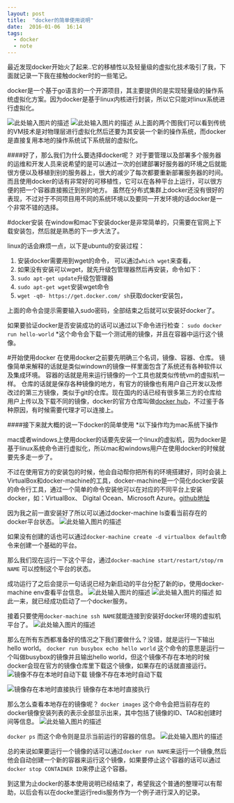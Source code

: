```yaml
---
layout: post
title:  "docker的简单使用说明"
date:  2016-01-06  16:14
tags:
  - docker
  - note
---
```


最近发现docker开始火了起来..它的移植性以及轻量级的虚拟化技术吸引了我，下面就记录一下我在接触docker时的一些笔记。

docker是一个基于go语言的一个开源项目，其主要提供的是实现轻量级的操作系统虚拟化方案。因为docker是基于linux内核进行封装，所以它只能对linux系统进行虚拟化。

![此处输入图片的描述][1]
![此处输入图片的描述][2]
从上面的两个图我们可以看到传统的VM技术是对物理层进行虚拟化然后还要为其安装一个新的操作系统，而docker是直接复用本地的操作系统试下系统层的虚拟化。

####好了，那么我们为什么要选择docker呢？
对于要管理以及部署多个服务器的运维和开发人员来说希望的是可以通过一次的创建部署好服务器的环境之后就能很方便以及移植到别的服务器上，很大的减少了每次都要重新部署服务器的时间。
而且使用docker的话有非常好的可移植性，它可以在各种平台上运行，可以很方便的把一个容器直接搬迁到别的地方。
虽然在分布式集群上docker还没有很好的表现，不过对于不同项目用不同的系统环境以及要同一开发环境的话docker是一个非常不错的选择。

#docker安装
在window和mac下安装docker是非常简单的，只需要在官网上下载安装包，然后就是熟悉的下一步大法了。

linux的话会麻烦一点，以下是ubuntu的安装过程：

 1. 安装docker需要用到wget的命令， 可以通过`which wget`来查看，
 2. 如果没有安装可以wget，就先升级包管理器然后再安装，命令如下：
 3. `sudo apt-get update`升级包管理器
 4. `sudo apt-get wget`安装wget命令
 5. `wget -q0- https://get.docker.com/ sh`获取docker安装包，

上面的命令会提示需要输入sudo密码，全部结束之后就可以安装好docker了。

如果要验证docker是否安装成功的话可以通过以下命令进行检查：
`sudo docker run hello-world`
*这个命令会下载一个测试用的镜像，并且在容器中运行这个镜像。

#开始使用docker
在使用docker之前要先明确三个名词，镜像、容器、仓库。
镜像简单来解释的话就是类似windown的镜像一样里面包含了系统还有各种软件以及集成环境。
容器的话就是用来运行镜像的一个工具也就类似传统vm的虚拟机一样。
仓库的话就是保存各种镜像的地方，有官方的镜像也有用户自己开发以及修改过的第三方镜像，类似于git的仓库。现在国内的话已经有很多第三方的仓库给用户上传以及下载不同的镜像，docker的官方仓库叫做[docker hub][3]，不过鉴于各种原因，有时候需要代理才可以连接上。

####接下来就大概的说一下docker的简单使用
*以下操作均为mac系统下操作

mac或者windows上使用docker的话要先安装一个linux的虚拟机，因为docker是基于linux系统命令进行虚拟化，所以mac和windows用户在使用docker的时候就要先多走一步了。

不过在使用官方的安装包的时候，他会自动帮你把所有的环境搭建好，同时会装上VirtualBox和docker-machine的工具，docker-machine是一个简化docker安装的命令行工具，通过一个简单的命令安装他可以在对应的不同平台上安装docker，如：VirtualBox、 Digital Ocean、Microsoft Azure。[github地址][4]

因为我之前一直安装好了所以可以通过docker-machine ls查看当前存在的docker平台状态。
![此处输入图片的描述][5]

如果没有创建的话也可以通过`docker-machine create -d virtualbox default`命令来创建一个基础的平台。

那么我们现在运行一下这个平台，通过`docker-machine start/restart/stop/rm NAME` 可以控制这个平台的状态。

成功运行了之后会提示一句话说已经为新启动的平台分配了新的ip，使用docker-machine env查看平台信息。
![此处输入图片的描述][6]
![此处输入图片的描述][7]
如此一来，就已经成功启动了一个docker服务。

接着只要使用`docker-machine ssh NAME`就能连接到安装好docker环境的虚拟机平台了。
![此处输入图片的描述][8]

那么在所有东西都准备好的情况之下我们要做什么？没错，就是运行一下输出hello world。
`docker run busybox echo hello world`
这个命令的意思是运行一个叫做busybox的镜像并且输出hello world，但这个镜像不存在本地的时候docker会现在官方的镜像仓库里下载这个镜像，如果存在的话就直接运行。
![镜像不存在本地时自动下载][9]
镜像不存在本地时自动下载

![镜像存在本地时直接执行][10]
镜像存在本地时直接执行

那么怎么查看本地存在的镜像呢？
`docker images`
这个命令会把当前存在的docker镜像安装列表的表示全部显示出来，其中包括了镜像的ID、TAG和创建时间等信息。
![此处输入图片的描述][11]

`docker ps`
而这个命令则是显示当前运行的容器的信息。
![此处输入图片的描述][12]

总的来说如果要运行一个镜像的话可以通过`docker run NAME`来运行一个镜像,然后他会自动创建一个新的容器来运行这个镜像，如果要停止这个容器的话可以通过`docker stop CONTAINER ID`来停止这个容器。

到这里为止docker的基本使用说明已经结束了，希望我这个普通的整理可以有帮助，以后会有以在docke里运行redis服务作为一个例子进行深入的记录。


  [1]: http://7xkxs2.com1.z0.glb.clouddn.com/blog/docler/virtualization.png
  [2]: http://7xkxs2.com1.z0.glb.clouddn.com/blog/docler/docker.png
  [3]: https://hub.docker.com/
  [4]: https://github.com/docker/machine
  [5]: http://7xkxs2.com1.z0.glb.clouddn.com/blog/dockerdocker%20machine%20ls.png
  [6]: http://7xkxs2.com1.z0.glb.clouddn.com/blog/dockerdocker-machine-start.png
  [7]: http://7xkxs2.com1.z0.glb.clouddn.com/blog/dockerdocker-machine-env.png
  [8]: http://7xkxs2.com1.z0.glb.clouddn.com/blog/dockerdocker-machine-ssh.png
  [9]: http://7xkxs2.com1.z0.glb.clouddn.com/blog/dockerdocker-run.png
  [10]: http://7xkxs2.com1.z0.glb.clouddn.com/blog/dockerdocker-run2.png
  [11]: http://7xkxs2.com1.z0.glb.clouddn.com/blog/dockerdocker-images.png
  [12]: http://7xkxs2.com1.z0.glb.clouddn.com/blog/dockerdocker-ps.png